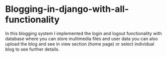 # Blogging-in-django-with-all-functionality
In this blogging system I implemented the login and logout functionality with database where you can store multimedia files and user data you can also upload the blog and see in view section (home page) or select individual blog to see further details.
